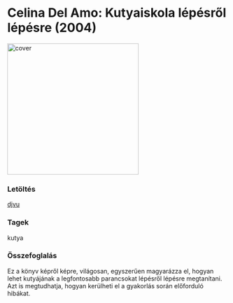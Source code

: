 # <a name="id_1">Celina Del Amo: Kutyaiskola ​lépésről lépésre (2004)</a>
<img src="???/raw/main/Celina%20Del%20Amo/Kutyaiskola%20%20lepesrol%20lepesre%20%281%29/cover.jpg" alt="cover" width="300"/>

### Letöltés
[djvu](???/raw/main/Celina%20Del%20Amo/Kutyaiskola%20%20lepesrol%20lepesre%20%281%29/Kutyaiskola%20%20lepesrol%20lepesre%20-%20Celina%20Del%20Amo.djvu)

### Tagek
kutya

### Összefoglalás
<div>
<p>Ez ​a könyv képről képre, világosan, egyszerűen magyarázza el, hogyan lehet kutyájának a legfontosabb parancsokat lépésről lépésre megtanítani. Azt is megtudhatja, hogyan kerülheti el a gyakorlás során előforduló hibákat.</p></div>


